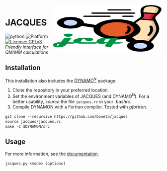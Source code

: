 <img width="350" height="150" src="./docs/jacques_logo.svg" align="right" />

# JACQUES

![python](https://img.shields.io/badge/python-3-red.svg)
![Platform](https://img.shields.io/badge/platform-linux-lightgrey.svg)
[![License: GPLv3](https://img.shields.io/badge/license-GPLv3-blue.svg)](https://www.gnu.org/licenses/gpl-3.0) \
*Friendly interface for QM/MM calculations*

## Installation
This installation also includes the [DYNAMO<sup>N</sup>](https://github.com/boneta/dynamon) package.

1. Clone the repository in your preferred location.
2. Set the environment variables of JACQUES (and DYNAMO<sup>N</sup>). For a better usability, *source* the file `jacques.rc` in your *.bashrc*.
3. Compile DYNAMON with a Fortran compiler. Tested with *gfortran*.

```
git clone --recursive https://github.com/boneta/jacques
source jacques/jacques.rc
make -C $DYNAMON/src
```

## Usage
For more information, see the [documentation](./docs/README.md).
```
jacques.py <mode> [options]
```
